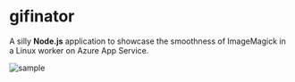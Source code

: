 # gifinator

A silly **Node.js** application to showcase the smoothness of ImageMagick in a Linux worker on Azure App Service.

![sample](https://github.com/snobu/gifinator/raw/master/sample.gif)
